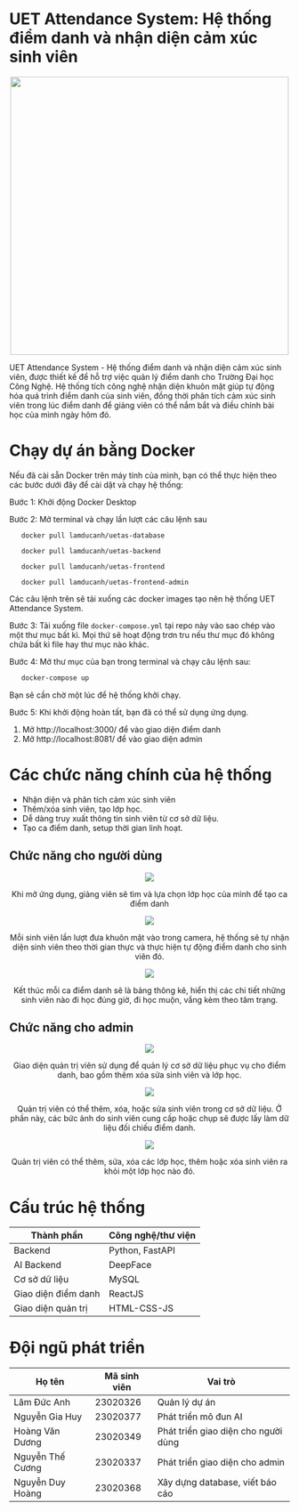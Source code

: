 # UET Attendance System: Hệ thống điểm danh và nhận diện cảm xúc sinh viên
<p align="center">
  <img src="image/recognize-image.png" alt="" width="500">
</p>

UET Attendance System - Hệ thống điểm danh và nhận diện cảm xúc sinh viên, được thiết kế để hỗ trợ việc quản lý điểm danh cho Trường Đại học Công Nghệ. Hệ thống tích công nghệ nhận diện khuôn mặt giúp tự động hóa quá trình điểm danh của sinh viên, đồng thời phân tích cảm xúc sinh viên trong lúc điểm danh để giảng viên có thể nắm bắt và điều chỉnh bài học của mình ngày hôm đó.


# Chạy dự án bằng Docker

Nếu đã cài sẵn Docker trên máy tính của mình, bạn có thể thực hiện theo các bước dưới đây để cài dặt và chạy hệ thống:

Bước 1: Khởi động Docker Desktop

Bước 2: Mở terminal và chạy lần lượt các câu lệnh sau

```shell 
   docker pull lamducanh/uetas-database
   
   docker pull lamducanh/uetas-backend
   
   docker pull lamducanh/uetas-frontend
   
   docker pull lamducanh/uetas-frontend-admin
```
Các câu lệnh trên sẽ tải xuống các docker images tạo nên hệ thống UET Attendance System. 

Bước 3: Tải xuống file `docker-compose.yml` tại repo này vào sao chép vào một thư mục bất kì. Mọi thứ sẽ hoạt động trơn tru nếu thư mục đó không chứa bất kì file hay thư mục nào khác.

Bước 4: Mở thư mục của bạn trong terminal và chạy câu lệnh sau:

```bash
   docker-compose up
```

Bạn sẽ cần chờ một lúc để hệ thống khởi chạy.

Bước 5: Khi khởi động hoàn tất, bạn đã có thể sử dụng ứng dụng.

1. Mở http://localhost:3000/ để vào giao diện điểm danh
2. Mở http://localhost:8081/ để vào giao diện admin

# Các chức năng chính của hệ thống

- Nhận diện và phân tích cảm xúc sinh viên
- Thêm/xóa sinh viên, tạo lớp học.
- Dễ dàng truy xuất thông tin sinh viên từ cơ sở dữ liệu.
- Tạo ca điểm danh, setup thời gian linh hoạt.


## Chức năng cho người dùng

<center>
<img src="image/dashboardview.png">

Khi mở ứng dụng, giảng viên sẽ tìm và lựa chọn lớp học của mình để tạo ca điểm danh

</center>

<center>
<img src="image/attendanceview.png">

Mỗi sinh viên lần lượt đưa khuôn mặt vào trong camera, hệ thống sẽ tự nhận diện sinh viên theo thời gian thực và thực hiện tự động điểm danh cho sinh viên đó.

</center>

<center>
<img src="image/statisticview.png">

Kết thúc mỗi ca điểm danh sẽ là bảng thông kê, hiển thị các chi tiết những sinh viên nào đi học đúng giờ, đi học muộn, vắng kèm theo tâm trạng.

</center>


## Chức năng cho admin

<center>
<img src="image/admindashboard.png">

Giao diện quản trị viên sử dụng để quản lý cơ sở dữ liệu phục vụ cho điểm danh, bao gồm thêm xóa sửa sinh viên và lớp học.
</center>

<center>
<img src="image/adminstudent.png">

Quản trị viên có thể thêm, xóa, hoặc sửa sinh viên trong cơ sở dữ liệu. Ở phần này, các bức ảnh do sinh viên cung cấp hoặc chụp sẽ được lấy làm dữ liệu đối chiếu điểm danh.
</center>

<center>
<img src="image/admincourse.png">

Quản trị viên có thể thêm, sửa, xóa các lớp học, thêm hoặc xóa sinh viên ra khỏi một lớp học nào đó.
</center>



# Cấu trúc hệ thống

| Thành phần                    | Công nghệ/thư viện        |
|-------------------------------|---------------------------|
| Backend                       | Python, FastAPI           |
| AI Backend                    | DeepFace                  |
| Cơ sở dữ liệu                 | MySQL                     |
| Giao diện điểm danh           | ReactJS                   |
| Giao diện quản trị            | HTML-CSS-JS               |



# Đội ngũ phát triển

| Họ tên             | Mã sinh viên | Vai trò                             |
|--------------------|--------------|-------------------------------------|
| Lâm Đức Anh        |     23020326 | Quản lý dự án                       |
| Nguyễn Gia Huy     |     23020377 | Phát triển mô đun AI                |
| Hoàng Văn Dương    |     23020349 | Phát triển giao diện cho người dùng |
| Nguyễn Thế Cương   |     23020337 | Phát triển giao diện cho admin      |
| Nguyễn Duy Hoàng   |     23020368 | Xây dựng database, viết báo cáo     |








